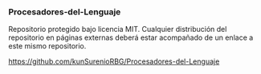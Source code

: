 ### Procesadores-del-Lenguaje
Repositorio protegido bajo licencia MIT. Cualquier distribución del repositorio en páginas externas deberá estar acompañado de un enlace a este mismo repositorio.

https://github.com/kunSurenioRBG/Procesadores-del-Lenguaje
